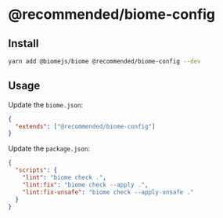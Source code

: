 # @recommended/biome-config

## Install

```bash
yarn add @biomejs/biome @recommended/biome-config --dev
```

## Usage

Update the `biome.json`:

```json
{
  "extends": ["@recommended/biome-config"]
}
```

Update the `package.json`:

```json
{
  "scripts": {
    "lint": "biome check .",
    "lint:fix": "biome check --apply .",
    "lint:fix-unsafe": "biome check --apply-unsafe ."
  }
}
```
